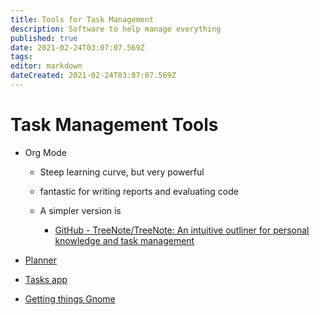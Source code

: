 ```yaml
---
title: Tools for Task Management
description: Software to help manage everything
published: true
date: 2021-02-24T03:07:07.569Z
tags: 
editor: markdown
dateCreated: 2021-02-24T03:07:07.569Z
---
```


# Task Management Tools


- Org Mode
  
  - Steep learning curve, but very powerful
  
  - fantastic for writing reports and evaluating code
  
  - A simpler version is
    
    - [GitHub - TreeNote/TreeNote: An intuitive outliner for personal knowledge and task management](https://github.com/TreeNote/TreeNote)


- [Planner](https://github.com/alainm23/planner)
- [Tasks app](https://f-droid.org/en/packages/org.tasks/)
- [Getting things Gnome](https://flathub.org/apps/details/org.gnome.GTG)